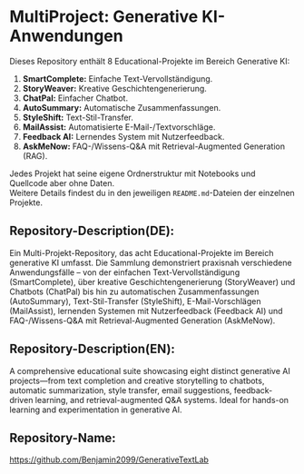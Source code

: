 # MultiProject: Generative KI-Anwendungen

Dieses Repository enthält 8 Educational-Projekte im Bereich Generative KI:

1. **SmartComplete:** Einfache Text-Vervollständigung.
2. **StoryWeaver:** Kreative Geschichtengenerierung.
3. **ChatPal:** Einfacher Chatbot.
4. **AutoSummary:** Automatische Zusammenfassungen.
5. **StyleShift:** Text-Stil-Transfer.
6. **MailAssist:** Automatisierte E-Mail-/Textvorschläge.
7. **Feedback AI:** Lernendes System mit Nutzerfeedback.
8. **AskMeNow:** FAQ-/Wissens-Q&A mit Retrieval-Augmented Generation (RAG).

Jedes Projekt hat seine eigene Ordnerstruktur mit Notebooks und Quellcode aber ohne Daten.  
Weitere Details findest du in den jeweiligen `README.md`-Dateien der einzelnen Projekte.


## Repository-Description(DE):
Ein Multi-Projekt-Repository, das acht Educational-Projekte im Bereich generative KI umfasst. Die Sammlung demonstriert praxisnah verschiedene Anwendungsfälle – von der einfachen Text-Vervollständigung (SmartComplete), über kreative Geschichtengenerierung (StoryWeaver) und Chatbots (ChatPal) bis hin zu automatischen Zusammenfassungen (AutoSummary), Text-Stil-Transfer (StyleShift), E-Mail-Vorschlägen (MailAssist), lernenden Systemen mit Nutzerfeedback (Feedback AI) und FAQ-/Wissens-Q&A mit Retrieval-Augmented Generation (AskMeNow).

## Repository-Description(EN):
A comprehensive educational suite showcasing eight distinct generative AI projects—from text completion and creative storytelling to chatbots, automatic summarization, style transfer, email suggestions, feedback-driven learning, and retrieval-augmented Q&A systems. Ideal for hands-on learning and experimentation in generative AI.

## Repository-Name:
https://github.com/Benjamin2099/GenerativeTextLab


